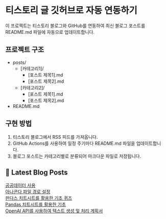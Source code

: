 
# 티스토리 글 깃허브로 자동 연동하기

이 프로젝트는 티스토리 블로그와 GitHub를 연동하여 최신 블로그 포스트를 README.md 파일에 자동으로 업데이트합니다.

## 프로젝트 구조

- posts/
  - [카테고리1]/
    - [포스트 제목1].md
    - [포스트 제목2].md
  - [카테고리2]/
    - [포스트 제목1].md
    - [포스트 제목2].md
- README.md

## 구현 방법

1. 티스토리 블로그에서 RSS 피드를 가져옵니다.
2. GitHub Actions를 사용하여 일정 주기마다 README.md 파일을 업데이트합니다.
3. 블로그 포스트는 카테고리별로 분류되어 마크다운 파일로 저장됩니다.

## 📕 Latest Blog Posts

<a href="https://eunmastudio.tistory.com/9">공공데이터 사용</a></br><a href="https://eunmastudio.tistory.com/7">아나콘다 파일 경로 설정</a></br><a href="https://eunmastudio.tistory.com/6">판다스 치트시트를 활용한 기초 퀴즈</a></br><a href="https://eunmastudio.tistory.com/5">Pandas 치트시트를 활용한 기초</a></br><a href="https://eunmastudio.tistory.com/4">OpenAI API를 사용하여 텍스트 생성 및 처리 계획서</a></br>